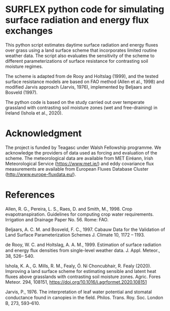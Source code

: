 # SURFLEX python code for simulating surface radiation and energy flux exchanges


This python script estimates daytime surface radiation and energy fluxes over grass using a land surface scheme
that incorporates limited routine weather data. The script also evaluates the sensitivity of the scheme
to different parameterizations of surface resistance for contrasting soil moisture regimes.


The scheme is adapted from de Rooy and Holtslag (1999), and the tested surface resistance
models are based on FAO method (Allen et al., 1998) and modified Jarvis approach (Jarvis, 1976), implemented by
Beljaars and Bosveld (1997). 


The python code is based on the study carried out over temperate grassland with contrasting soil moisture zones (wet and free-draining)
in Ireland (Ishola et al., 2020).


# Acknowledgment
The project is funded by Teagasc under Walsh Fellowship programme. We acknowledge the providers of data used as forcing and evaluation of the scheme. The meteorological data are available from MET Eiréann, Irish Meteorological Service (https://www.met.ie/) and eddy covariance flux measurements are available from European Fluxes Database Cluster (http://www.europe-fluxdata.eu/). 


# References

Allen, R. G., Pereira, L. S., Raes, D. and Smith, M., 1998. Crop evapotranspiration. Guidelines for computing crop water requirements. 
      Irrigation and Drainage Paper No. 56. Rome: FAO.

Beljaars, A. C. M. and Bosveld, F. C., 1997. Cabauw Data for the Validation of Land Surface Parameterization Schemes J. Climate 10, 1172 – 1193.

de Rooy, W. C.  and Holtslag, A. A. M., 1999. Estimation of surface radiation and energy ﬂux densities from single-level weather data.
      J. Appl. Meteor., 38, 526– 540.
      
Ishola, K. A., G. Mills, R. M., Fealy, Ó. Ní Choncubhair, R. Fealy (2020). Improving a land surface scheme for estimating sensible and latent heat fluxes 
      above grasslands with contrasting soil moisture zones. Agric. Fores Meteor. 294, 108151, https://doi.org/10.1016/j.agrformet.2020.108151
      
Jarvis, P., 1976. The interpretation of leaf water potential and stomatal conductance found in canopies in the ﬁeld. 
      Philos. Trans. Roy. Soc. London B, 273, 593–610.
